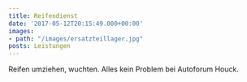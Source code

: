 ```yaml
---
title: Reifendienst
date: '2017-05-12T20:15:49.000+00:00'
images:
- path: "/images/ersatzteillager.jpg"
posts: Leistungen
---
```


Reifen umziehen, wuchten. Alles kein Problem bei Autoforum Houck.
